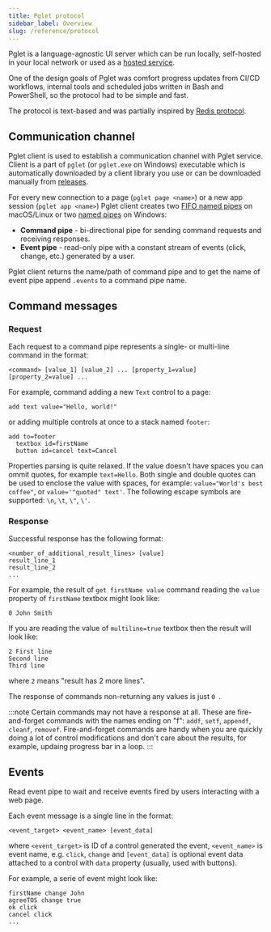 ```yaml
---
title: Pglet protocol
sidebar_label: Overview
slug: /reference/protocol
---
```


Pglet is a language-agnostic UI server which can be run locally, self-hosted in your local network or used as a [hosted service](/docs/pglet-service).

One of the design goals of Pglet was comfort progress updates from CI/CD workflows, internal tools and scheduled jobs written in Bash and PowerShell, so the protocol had to be simple and fast.

The protocol is text-based and was partially inspired by [Redis protocol](https://redis.io/topics/protocol).

## Communication channel

Pglet client is used to establish a communication channel with Pglet service. Client is a part of `pglet` (or `pglet.exe` on Windows) executable which is automatically downloaded by a client library you use or can be downloaded manually from [releases](https://github.com/pglet/pglet/releases).

For every new connection to a page (`pglet page <name>`) or a new app session (`pglet app <name>`) Pglet client creates two [FIFO named pipes](https://man7.org/linux/man-pages/man7/fifo.7.html) on macOS/Linux or two [named pipes](https://docs.microsoft.com/en-us/windows/win32/ipc/named-pipes) on Windows:

* **Command pipe** - bi-directional pipe for sending command requests and receiving responses.
* **Event pipe** - read-only pipe with a constant stream of events (click, change, etc.) generated by a user.

Pglet client returns the name/path of command pipe and to get the name of event pipe append `.events` to a command pipe name.

## Command messages

### Request

Each request to a command pipe represents a single- or multi-line command in the format:

```
<command> [value_1] [value_2] ... [property_1=value] [property_2=value] ...
```

For example, command adding a new `Text` control to a page:

```
add text value="Hello, world!"
```

or adding multiple controls at once to a stack named `footer`:

```
add to=footer
  textbox id=firstName
  button id=cancel text=Cancel
```

Properties parsing is quite relaxed. If the value doesn't have spaces you can ommit quotes, for example `text=Hello`. Both single and double quotes can be used to enclose the value with spaces, for example: `value="World's best coffee"`, or `value='"quoted" text'`. The following escape symbols are supported: `\n`, `\t`, `\"`, `\'`.

### Response

Successful response has the following format:

```
<number_of_additional_result_lines> [value]
result_line_1
result_line_2
...
```

For example, the result of `get firstName value` command reading the `value` property of `firstName` textbox might look like:

```
0 John Smith
```

If you are reading the value of `multiline=true` textbox then the result will look like:

```
2 First line
Second line
Third line
```

where `2` means "result has 2 more lines".

The response of commands non-returning any values is just `0 `.

:::note
Certain commands may not have a response at all. These are fire-and-forget commands with the names ending on "f": `addf`, `setf`, `appendf`, `cleanf`, `removef`. Fire-and-forget commands are handy when you are quickly doing a lot of control modifications and don't care about the results, for example, updaing progress bar in a loop.
:::

## Events

Read event pipe to wait and receive events fired by users interacting with a web page.

Each event message is a single line in the format:

```
<event_target> <event_name> [event_data]
```

where `<event_target>` is ID of a control generated the event, `<event_name>` is event name, e.g. `click`, `change` and `[event_data]` is optional event data attached to a control with `data` property (usually, used with buttons).

For example, a serie of event might look like:

```
firstName change John
agreeTOS change true
ok click
cancel click
...
```